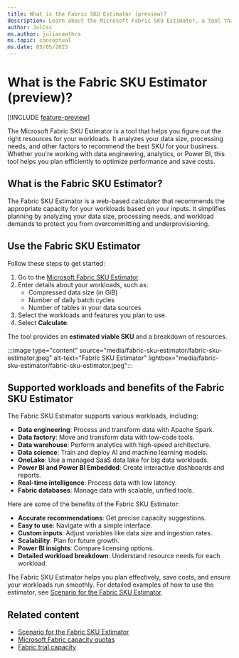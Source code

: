 ```yaml
---
title: What is the Fabric SKU Estimator (preview)?
description: Learn about the Microsoft Fabric SKU Estimator, a tool that helps you estimate the SKU needed for your workloads.
author: JulCsc
ms.author: juliacawthra
ms.topic: conceptual
ms.date: 05/05/2025
---
```


# What is the Fabric SKU Estimator (preview)?

[!INCLUDE [feature-preview](../includes/feature-preview-note.md)]

The Microsoft Fabric SKU Estimator is a tool that helps you figure out the right resources for your workloads. It analyzes your data size, processing needs, and other factors to recommend the best SKU for your business. Whether you're working with data engineering, analytics, or Power BI, this tool helps you plan efficiently to optimize performance and save costs.

## What is the Fabric SKU Estimator?

The Fabric SKU Estimator is a web-based calculator that recommends the appropriate capacity for your workloads based on your inputs. It simplifies planning by analyzing your data size, processing needs, and workload demands to protect you from overcommitting and underprovisioning.

## Use the Fabric SKU Estimator

Follow these steps to get started:

1. Go to the [Microsoft Fabric SKU Estimator](https://aka.ms/fabric-sku-estimator).
1. Enter details about your workloads, such as:
    - Compressed data size (in GiB)
    - Number of daily batch cycles
    - Number of tables in your data sources
1. Select the workloads and features you plan to use.
1. Select **Calculate**.

The tool provides an **estimated viable SKU** and a breakdown of resources.

:::image type="content" source="media/fabric-sku-estimator/fabric-sku-estimator.jpeg" alt-text="Fabric SKU Estimator" lightbox="media/fabric-sku-estimator/fabric-sku-estimator.jpeg":::

## Supported workloads and benefits of the Fabric SKU Estimator

The Fabric SKU Estimator supports various workloads, including:

- **Data engineering**: Process and transform data with Apache Spark.
- **Data factory**: Move and transform data with low-code tools.
- **Data warehouse**: Perform analytics with high-speed architecture.
- **Data science**: Train and deploy AI and machine learning models.
- **OneLake**: Use a managed SaaS data lake for big data workloads.
- **Power BI and Power BI Embedded**: Create interactive dashboards and reports.
- **Real-time intelligence**: Process data with low latency.
- **Fabric databases**: Manage data with scalable, unified tools.

Here are some of the benefits of the Fabric SKU Estimator:

- **Accurate recommendations**: Get precise capacity suggestions.
- **Easy to use**: Navigate with a simple interface.
- **Custom inputs**: Adjust variables like data size and ingestion rates.
- **Scalability**: Plan for future growth.
- **Power BI insights**: Compare licensing options.
- **Detailed workload breakdown**: Understand resource needs for each workload.

The Fabric SKU Estimator helps you plan effectively, save costs, and ensure your workloads run smoothly. For detailed examples of how to use the estimator, see [Scenario for the Fabric SKU Estimator](fabric-sku-estimator-scenario.md).

## Related content

- [Scenario for the Fabric SKU Estimator](fabric-sku-estimator-scenario.md)
- [Microsoft Fabric capacity quotas](fabric-quotas.md)
- [Fabric trial capacity](../fundamentals/fabric-trial.md)
